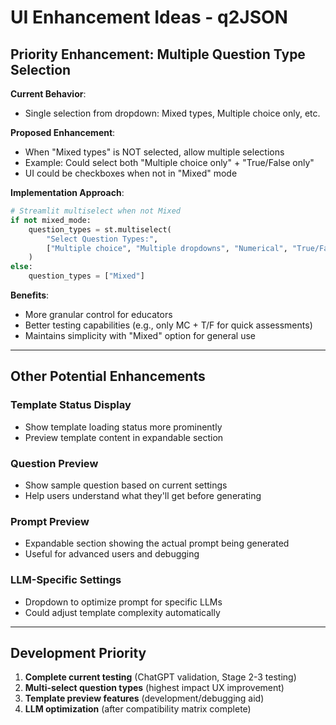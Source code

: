 # UI Enhancement Ideas - q2JSON

## **Priority Enhancement: Multiple Question Type Selection**

**Current Behavior**: 
- Single selection from dropdown: Mixed types, Multiple choice only, etc.

**Proposed Enhancement**:
- When "Mixed types" is NOT selected, allow multiple selections
- Example: Could select both "Multiple choice only" + "True/False only"
- UI could be checkboxes when not in "Mixed" mode

**Implementation Approach**:
```python
# Streamlit multiselect when not Mixed
if not mixed_mode:
    question_types = st.multiselect(
        "Select Question Types:",
        ["Multiple choice", "Multiple dropdowns", "Numerical", "True/False"]
    )
else:
    question_types = ["Mixed"]
```

**Benefits**:
- More granular control for educators
- Better testing capabilities (e.g., only MC + T/F for quick assessments)
- Maintains simplicity with "Mixed" option for general use

---

## **Other Potential Enhancements**

### **Template Status Display**
- Show template loading status more prominently
- Preview template content in expandable section

### **Question Preview**
- Show sample question based on current settings
- Help users understand what they'll get before generating

### **Prompt Preview**
- Expandable section showing the actual prompt being generated
- Useful for advanced users and debugging

### **LLM-Specific Settings**
- Dropdown to optimize prompt for specific LLMs
- Could adjust template complexity automatically

---

## **Development Priority**
1. **Complete current testing** (ChatGPT validation, Stage 2-3 testing)
2. **Multi-select question types** (highest impact UX improvement)
3. **Template preview features** (development/debugging aid)
4. **LLM optimization** (after compatibility matrix complete)